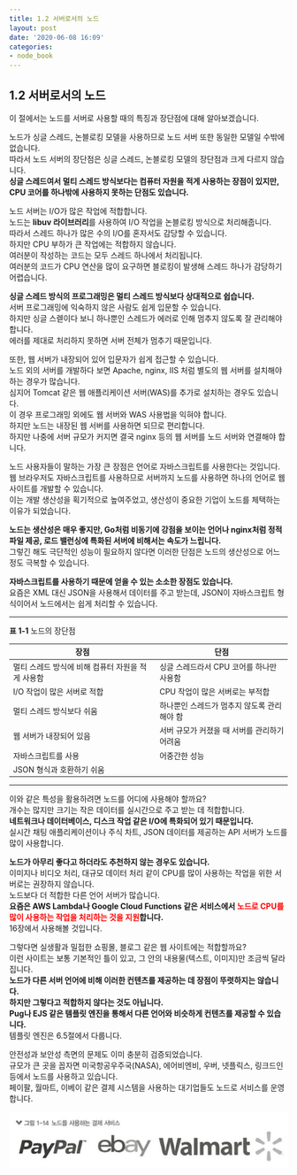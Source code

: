 ```yaml
---
title: 1.2 서버로서의 노드
layout: post
date: '2020-06-08 16:09'
categories:
- node_book
---
```


## 1.2 서버로서의 노드

이 절에서는 노드를 서버로 사용할 때의 특징과 장단점에 대해 알아보겠습니다.

노드가 싱글 스레드, 논블로킹 모델을 사용하므로 노드 서버 또한 동일한 모델일 수밖에 없습니다.  
따라서 노드 서버의 장단점은 싱글 스레드, 논블로킹 모델의 장단점과 크게 다르지 않습니다.  
**싱글 스레드여서 멀티 스레드 방식보다는 컴퓨터 자원을 적게 사용하는 장점이 있지만, CPU 코어를 하나밖에 사용하지 못하는 단점도 있습니다.**  

노드 서버는 I/O가 많은 작업에 적합합니다.  
노드는 **libuv 라이브러리**를 사용하여 I/O 작업을 논블로킹 방식으로 처리해줍니다.  
따라서 스레드 하나가 많은 수의 I/O를 혼자서도 감당할 수 있습니다.  
하지만 CPU 부하가 큰 작업에는 적합하지 않습니다.  
여러분이 작성하는 코드는 모두 스레드 하나에서 처리됩니다.  
여러분의 코드가 CPU 연산을 많이 요구하면 블로킹이 발생해 스레드 하나가 감당하기 어렵습니다.

**싱글 스레드 방식의 프로그래밍은 멀티 스레드 방식보다 상대적으로 쉽습니다.**  
서버 프로그래밍에 익숙하지 않은 사람도 쉽게 입문할 수 있습니다.  
하지만 싱글 스렏이다 보니 하나뿐인 스레드가 에러로 인해 멈추지 않도록 잘 관리해야 합니다.  
에러를 제대로 처리하지 못하면 서버 전체가 멈추기 때문입니다.

또한, 웹 서버가 내장되어 있어 입문자가 쉽게 접근할 수 있습니다.  
노드 외의 서버를 개발하다 보면 Apache, nginx, IIS 처럼 별도의 웹 서버를 설치해야 하는 경우가 많습니다.  
심지어 Tomcat 같은 웹 애플리케이션 서버(WAS)를 추가로 설치하는 경우도 있습니다.  
이 경우 프로그래밍 외에도 웹 서버와 WAS 사용법을 익혀야 합니다.  
하지만 노드는 내장된 웹 서버를 사용하면 되므로 편리합니다.  
하지만 나중에 서버 규모가 커지면 결국 nginx 등의 웹 서버를 노드 서버와 연결해야 합니다.  

노드 사용자들이 말하는 가장 큰 장점은 언어로 자바스크립트를 사용한다는 것입니다.  
웹 브라우저도 자바스크립트를 사용하므로 서버까지 노드를 사용하면 하나의 언어로 웹 사이트를 개발할 수 있습니다.  
이는 개발 생산성을 획기적으로 높여주었고, 생산성이 중요한 기업이 노드를 체택하는 이유가 되었습니다. 

**노드는 생산성은 매우 좋지만, Go처럼 비동기에 강점을 보이는 언어나 nginx처럼 정적 파일 제공, 로드 밸런싱에 특화된 서버에 비해서는 속도가 느립니다.**  
그렇긴 해도 극단적인 성능이 필요하지 않다면 이러한 단점은 노드의 생산성으로 어느 정도 극복할 수 있습니다.

**자바스크립트를 사용하기 때문에 얻을 수 있는 소소한 장점도 있습니다.**  
요즘은 XML 대신 JSON을 사용해서 데이터를 주고 받는데, JSON이 자바스크립트 형식이어서 노드에서는 쉽게 처리할 수 있습니다.

---

**표 1-1** 노드의 장단점

|장점|단점|
|----|---|
|멀티 스레드 방식에 비해 컴퓨터 자원을 적게 사용함|싱글 스레드라서 CPU 코어를 하나만 사용함|
|I/O 작업이 많은 서버로 적합|CPU 작업이 많은 서버로는 부적합|
|멀티 스레드 방식보다 쉬움|하나뿐인 스레드가 멈추지 않도록 관리해야 함|
|웹 서버가 내장되어 있음|서버 규모가 커졌을 때 서버를 관리하기 어려움|
|자바스크립트를 사용|어중간한 성능|
|JSON 형식과 호환하기 쉬움||

---

이와 같은 특성을 활용하려면 노드를 어디에 사용해야 할까요?  
개수는 많지만 크기는 작은 데이터를 실시간으로 주고 받는 데 적합합니다.  
**네트워크나 데이터베이스, 디스크 작업 같은 I/O에 특화되어 있기 때문입니다.**  
실시간 채팅 애플리케이션이나 주식 차트, JSON 데이터를 제공하는 API 서버가 노드를 많이 사용합니다.

**노드가 아무리 좋다고 하더라도 추천하지 않는 경우도 있습니다.**  
이미지나 비디오 처리, 대규모 데이터 처리 같이 CPU를 많이 사용하는 작업을 위한 서버로는 권장하지 않습니다.  
노드보다 더 적합한 다른 언어 서버가 많습니다.  
**요즘은 AWS Lambda나 Google Cloud Functions 같은 서비스에서 <span style="color:red">노드로 CPU를 많이 사용하는 작업을 처리하는 것을 지원</span>합니다.**  
16장에서 사용해볼 것입니다.

그렇다면 실생활과 밀접한 쇼핑몰, 블로그 같은 웹 사이트에는 적합할까요?  
이런 사이트는 보통 기본적인 틀이 있고, 그 안의 내용물(텍스트, 이미지)만 조금씩 달라집니다.  
**노드가 다른 서버 언어에 비해 이러한 컨텐츠를 제공하는 데 장점이 뚜렷하지는 않습니다.**  
**하지만 그렇다고 적합하지 않다는 것도 아닙니다.**  
**Pug나 EJS 같은 템플릿 엔진을 통해서 다른 언어와 비슷하게 컨텐츠를 제공할 수 있습니다.**  
템플릿 엔진은 6.5절에서 다룹니다.

안전성과 보안성 측면의 문제도 이미 충분히 검증되었습니다.  
규모가 큰 곳을 꼽자면 미국항공우주국(NASA), 에어비엔비, 우버, 넷플릭스, 링크드인 등에서 노드를 사용하고 있습니다.  
페이팔, 월마트, 이베이 같은 결제 시스템을 사용하는 대기업들도 노드로 서비스를 운영합니다.

![](/static/img/nodebook/image11.jpg)